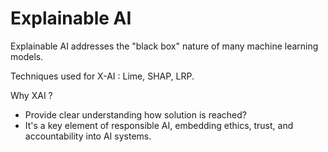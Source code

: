 # Explainable AI
Explainable AI addresses the "black box" nature of many machine learning models.

Techniques used for X-AI : Lime, SHAP, LRP.

Why XAI ?
- Provide clear understanding how solution is reached?
- It's a key element of responsible AI, embedding ethics, trust, and accountability into AI systems.


